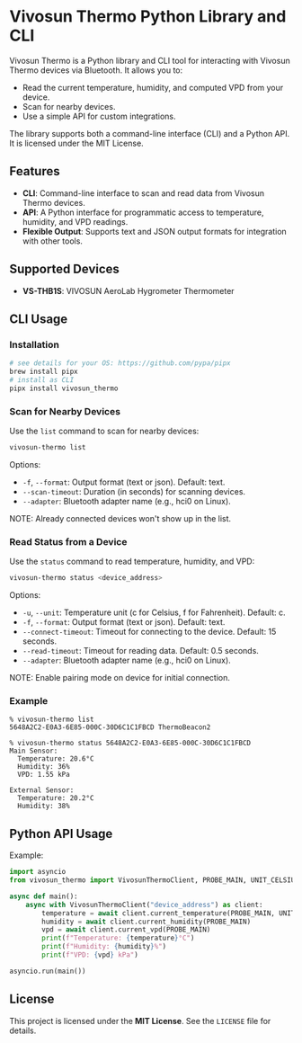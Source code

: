 # Vivosun Thermo Python Library and CLI

Vivosun Thermo is a Python library and CLI tool for interacting with Vivosun Thermo devices via
Bluetooth. It allows you to:

-   Read the current temperature, humidity, and computed VPD from your device.
-   Scan for nearby devices.
-   Use a simple API for custom integrations.

The library supports both a command-line interface (CLI) and a Python API. It is licensed under the
MIT License.

## Features

-   **CLI**: Command-line interface to scan and read data from Vivosun Thermo devices.
-   **API**: A Python interface for programmatic access to temperature, humidity, and VPD readings.
-   **Flexible Output**: Supports text and JSON output formats for integration with other tools.

## Supported Devices

-   **VS-THB1S**: VIVOSUN AeroLab Hygrometer Thermometer

## CLI Usage

### Installation

```sh
# see details for your OS: https://github.com/pypa/pipx
brew install pipx
# install as CLI
pipx install vivosun_thermo
```

### Scan for Nearby Devices

Use the `list` command to scan for nearby devices:

```sh
vivosun-thermo list
```

Options:

-   `-f`, `--format`: Output format (text or json). Default: text.
-   `--scan-timeout`: Duration (in seconds) for scanning devices.
-   `--adapter`: Bluetooth adapter name (e.g., hci0 on Linux).

NOTE: Already connected devices won't show up in the list.

### Read Status from a Device

Use the `status` command to read temperature, humidity, and VPD:

```sh
vivosun-thermo status <device_address>
```

Options:

-   `-u`, `--unit`: Temperature unit (c for Celsius, f for Fahrenheit). Default: c.
-   `-f`, `--format`: Output format (text or json). Default: text.
-   `--connect-timeout`: Timeout for connecting to the device. Default: 15 seconds.
-   `--read-timeout`: Timeout for reading data. Default: 0.5 seconds.
-   `--adapter`: Bluetooth adapter name (e.g., hci0 on Linux).

NOTE: Enable pairing mode on device for initial connection.

### Example

```
% vivosun-thermo list
5648A2C2-E0A3-6E85-000C-30D6C1C1FBCD ThermoBeacon2

% vivosun-thermo status 5648A2C2-E0A3-6E85-000C-30D6C1C1FBCD
Main Sensor:
  Temperature: 20.6°C
  Humidity: 36%
  VPD: 1.55 kPa

External Sensor:
  Temperature: 20.2°C
  Humidity: 38%
```

## Python API Usage

Example:

```python
import asyncio
from vivosun_thermo import VivosunThermoClient, PROBE_MAIN, UNIT_CELSIUS

async def main():
    async with VivosunThermoClient("device_address") as client:
        temperature = await client.current_temperature(PROBE_MAIN, UNIT_CELSIUS)
        humidity = await client.current_humidity(PROBE_MAIN)
        vpd = await client.current_vpd(PROBE_MAIN)
        print(f"Temperature: {temperature}°C")
        print(f"Humidity: {humidity}%")
        print(f"VPD: {vpd} kPa")

asyncio.run(main())
```

## License

This project is licensed under the **MIT License**. See the `LICENSE` file for details.
